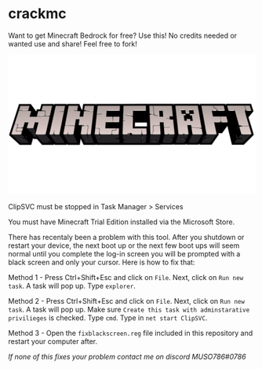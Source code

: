 # crackmc
Want to get Minecraft Bedrock for free? Use this! No credits needed or wanted use and share! Feel free to fork!

<img src="Minecraft-Logo.png"/>

ClipSVC must be stopped in Task Manager > Services

You must have Minecraft Trial Edition installed via the Microsoft Store.



There has recentaly been a problem with this tool. After you shutdown or restart your device, the next boot up or the next few boot ups will seem normal until you complete the log-in screen you will be prompted with a black screen and only your cursor.
Here is how to fix that:

Method 1 - Press Ctrl+Shift+Esc and click on `File`. Next, click on `Run new task`. A task will pop up. Type `explorer`.

Method 2 - Press Ctrl+Shift+Esc and click on `File`. Next, click on `Run new task`. A task will pop up. Make sure `Create this task with adminstarative privilieges` is checked. Type `cmd`. Type in `net start ClipSVC`.

Method 3 - Open the `fixblackscreen.reg` file included in this repository and restart your computer after.

*If none of this fixes your problem contact me on discord MUSO786#0786*
